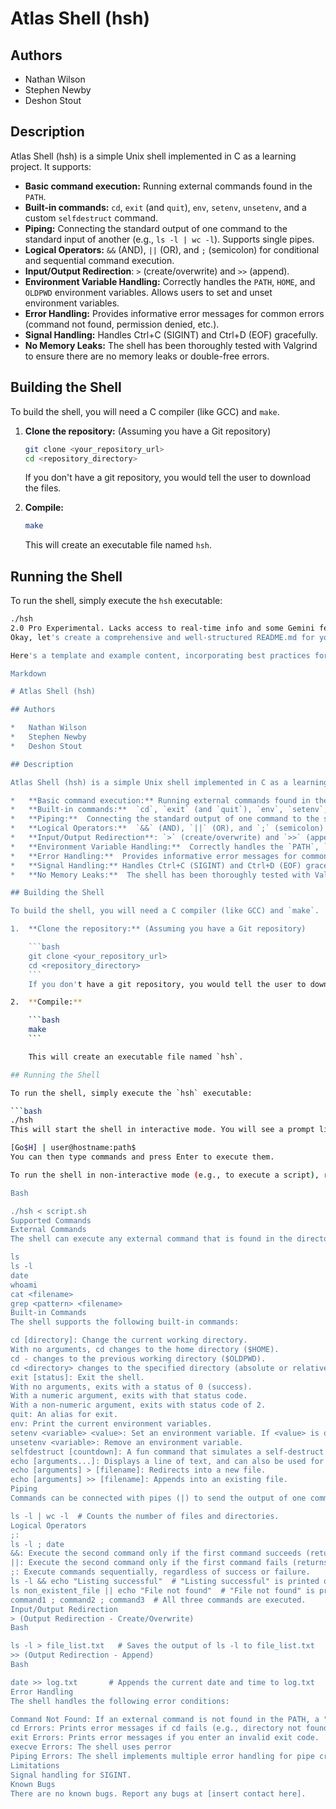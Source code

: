 # Atlas Shell (hsh)

## Authors

*   Nathan Wilson
*   Stephen Newby
*   Deshon Stout

## Description

Atlas Shell (hsh) is a simple Unix shell implemented in C as a learning project.  It supports:

*   **Basic command execution:** Running external commands found in the `PATH`.
*   **Built-in commands:**  `cd`, `exit` (and `quit`), `env`, `setenv`, `unsetenv`, and a custom `selfdestruct` command.
*   **Piping:**  Connecting the standard output of one command to the standard input of another (e.g., `ls -l | wc -l`).  Supports single pipes.
*   **Logical Operators:**  `&&` (AND), `||` (OR), and `;` (semicolon) for conditional and sequential command execution.
*   **Input/Output Redirection**: `>` (create/overwrite) and `>>` (append).
*   **Environment Variable Handling:**  Correctly handles the `PATH`, `HOME`, and `OLDPWD` environment variables.  Allows users to set and unset environment variables.
*   **Error Handling:**  Provides informative error messages for common errors (command not found, permission denied, etc.).
*   **Signal Handling:** Handles Ctrl+C (SIGINT) and Ctrl+D (EOF) gracefully.
*   **No Memory Leaks:**  The shell has been thoroughly tested with Valgrind to ensure there are no memory leaks or double-free errors.

## Building the Shell

To build the shell, you will need a C compiler (like GCC) and `make`.

1.  **Clone the repository:** (Assuming you have a Git repository)

    ```bash
    git clone <your_repository_url>
    cd <repository_directory>
    ```
    If you don't have a git repository, you would tell the user to download the files.

2.  **Compile:**

    ```bash
    make
    ```

    This will create an executable file named `hsh`.

## Running the Shell

To run the shell, simply execute the `hsh` executable:

```bash
./hsh
2.0 Pro Experimental. Lacks access to real-time info and some Gemini features.
Okay, let's create a comprehensive and well-structured README.md for your shell project. A good README is crucial for any software project, as it's the first thing people see. It should clearly explain what the project is, how to build it, how to use it, and acknowledge any limitations.

Here's a template and example content, incorporating best practices for README files. I'll include sections for all the features we've implemented, and placeholders for things you might want to add later:

Markdown

# Atlas Shell (hsh)

## Authors

*   Nathan Wilson
*   Stephen Newby
*   Deshon Stout

## Description

Atlas Shell (hsh) is a simple Unix shell implemented in C as a learning project.  It supports:

*   **Basic command execution:** Running external commands found in the `PATH`.
*   **Built-in commands:**  `cd`, `exit` (and `quit`), `env`, `setenv`, `unsetenv`, and a custom `selfdestruct` command.
*   **Piping:**  Connecting the standard output of one command to the standard input of another (e.g., `ls -l | wc -l`).  Supports single pipes.
*   **Logical Operators:**  `&&` (AND), `||` (OR), and `;` (semicolon) for conditional and sequential command execution.
*   **Input/Output Redirection**: `>` (create/overwrite) and `>>` (append).
*   **Environment Variable Handling:**  Correctly handles the `PATH`, `HOME`, and `OLDPWD` environment variables.  Allows users to set and unset environment variables.
*   **Error Handling:**  Provides informative error messages for common errors (command not found, permission denied, etc.).
*   **Signal Handling:** Handles Ctrl+C (SIGINT) and Ctrl+D (EOF) gracefully.
*   **No Memory Leaks:**  The shell has been thoroughly tested with Valgrind to ensure there are no memory leaks or double-free errors.

## Building the Shell

To build the shell, you will need a C compiler (like GCC) and `make`.

1.  **Clone the repository:** (Assuming you have a Git repository)

    ```bash
    git clone <your_repository_url>
    cd <repository_directory>
    ```
    If you don't have a git repository, you would tell the user to download the files.

2.  **Compile:**

    ```bash
    make
    ```

    This will create an executable file named `hsh`.

## Running the Shell

To run the shell, simply execute the `hsh` executable:

```bash
./hsh
This will start the shell in interactive mode. You will see a prompt like this:

[Go$H] | user@hostname:path$
You can then type commands and press Enter to execute them.

To run the shell in non-interactive mode (e.g., to execute a script), redirect the script to the shell's standard input:

Bash

./hsh < script.sh
Supported Commands
External Commands
The shell can execute any external command that is found in the directories listed in the PATH environment variable.  Examples:

ls
ls -l
date
whoami
cat <filename>
grep <pattern> <filename>
Built-in Commands
The shell supports the following built-in commands:

cd [directory]: Change the current working directory.
With no arguments, cd changes to the home directory ($HOME).
cd - changes to the previous working directory ($OLDPWD).
cd <directory> changes to the specified directory (absolute or relative paths are supported).
exit [status]: Exit the shell.
With no arguments, exits with a status of 0 (success).
With a numeric argument, exits with that status code.
With a non-numeric argument, exits with status code of 2.
quit: An alias for exit.
env: Print the current environment variables.
setenv <variable> <value>: Set an environment variable. If <value> is omitted, it sets the variable to an empty string. If the variable already exists, it overwrites it.
unsetenv <variable>: Remove an environment variable.
selfdestruct [countdown]: A fun command that simulates a self-destruct sequence (for demonstration purposes). It takes an optional countdown timer in seconds.
echo [arguments...]: Displays a line of text, and can also be used for I/O redirection.
echo [arguments] > [filename]: Redirects into a new file.
echo [arguments] >> [filename]: Appends into an existing file.
Piping
Commands can be connected with pipes (|) to send the output of one command to the input of another:

ls -l | wc -l  # Counts the number of files and directories.
Logical Operators
;:
ls -l ; date
&&: Execute the second command only if the first command succeeds (returns 0).
||: Execute the second command only if the first command fails (returns non-zero).
;: Execute commands sequentially, regardless of success or failure.
ls -l && echo "Listing successful"  # "Listing successful" is printed only if ls succeeds.
ls non_existent_file || echo "File not found"  # "File not found" is printed if ls fails.
command1 ; command2 ; command3  # All three commands are executed.
Input/Output Redirection
> (Output Redirection - Create/Overwrite)
Bash

ls -l > file_list.txt   # Saves the output of ls -l to file_list.txt
>> (Output Redirection - Append)
Bash

date >> log.txt       # Appends the current date and time to log.txt
Error Handling
The shell handles the following error conditions:

Command Not Found: If an external command is not found in the PATH, a "not found" message is printed.
cd Errors: Prints error messages if cd fails (e.g., directory not found, HOME or OLDPWD not set).
exit Errors: Prints error messages if you enter an invalid exit code.
execve Errors: The shell uses perror
Piping Errors: The shell implements multiple error handling for pipe creation.
Limitations
Signal handling for SIGINT.
Known Bugs
There are no known bugs. Report any bugs at [insert contact here].
